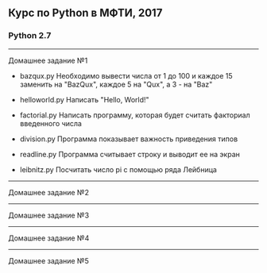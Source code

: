## Курс по Python в МФТИ, 2017

### Python 2.7

***
Домашнее задание №1

* bazqux.py
Необходимо вывести числа от 1 до 100 и каждое 15 заменить на "BazQux", каждое 5 на "Qux", а 3 - на "Baz"

* helloworld.py
Написать "Hello, World!"

* factorial.py
Написать программу, которая будет считать факториал введенного числа

* division.py
Программа показывает важность приведения типов

* readline.py
Программа считывает строку и выводит ее на экран

* leibnitz.py
Посчитать число pi с помощью ряда Лейбница

***
Домашнее задание №2
***
Домашнее задание №3
***
Домашнее задание №4
***
Домашнее задание №5